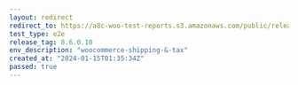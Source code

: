 ```yaml
---
layout: redirect
redirect_to: https://a8c-woo-test-reports.s3.amazonaws.com/public/release/8.6.0.10/woocommerce-shipping-&-tax/e2e/index.html
test_type: e2e
release_tag: 8.6.0.10
env_description: "woocommerce-shipping-&-tax"
created_at: "2024-01-15T01:35:34Z"
passed: true
---
```

